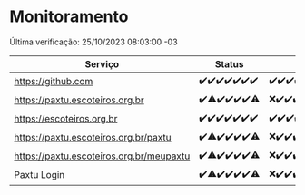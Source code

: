 # Monitoramento

Última verificação: 25/10/2023 08:03:00 -03

|Serviço|Status|Últimas 24h|
|---|---|---|
|https://github.com|<span title="2023-10-18: OK=24">✔️</span><span title="2023-10-19: OK=24">✔️</span><span title="2023-10-20: OK=24">✔️</span><span title="2023-10-21: OK=24">✔️</span><span title="2023-10-22: OK=24">✔️</span><span title="2023-10-23: OK=24">✔️</span><span title="2023-10-24: OK=11">✔️</span>|<span title="24/10/2023 08:03:00 -03 : 200">✔️</span><span title="24/10/2023 09:10:00 -03 : 200">✔️</span><span title="24/10/2023 10:08:00 -03 : 200">✔️</span><span title="24/10/2023 11:03:00 -03 : 200">✔️</span><span title="24/10/2023 12:06:00 -03 : 200">✔️</span><span title="24/10/2023 13:07:00 -03 : 200">✔️</span><span title="24/10/2023 14:04:00 -03 : 200">✔️</span><span title="24/10/2023 15:08:00 -03 : 200">✔️</span><span title="24/10/2023 16:03:00 -03 : 200">✔️</span><span title="24/10/2023 17:06:00 -03 : 200">✔️</span><span title="24/10/2023 18:04:00 -03 : 200">✔️</span><span title="24/10/2023 19:03:00 -03 : 200">✔️</span><span title="24/10/2023 20:05:00 -03 : 200">✔️</span><span title="24/10/2023 21:28:00 -03 : 200">✔️</span><span title="24/10/2023 22:40:00 -03 : 200">✔️</span><span title="24/10/2023 23:14:00 -03 : 200">✔️</span><span title="25/10/2023 00:06:00 -03 : 200">✔️</span><span title="25/10/2023 01:07:00 -03 : 200">✔️</span><span title="25/10/2023 02:05:00 -03 : 200">✔️</span><span title="25/10/2023 03:08:00 -03 : 200">✔️</span><span title="25/10/2023 04:04:00 -03 : 200">✔️</span><span title="25/10/2023 05:08:00 -03 : 200">✔️</span><span title="25/10/2023 06:06:00 -03 : 200">✔️</span><span title="25/10/2023 07:06:00 -03 : 200">✔️</span><span title="25/10/2023 08:03:00 -03 : 200">✔️</span>|
|https://paxtu.escoteiros.org.br|<span title="2023-10-18: OK=24">✔️</span><span title="2023-10-19: OK=23, Falhas=1">⚠️</span><span title="2023-10-20: OK=24">✔️</span><span title="2023-10-21: OK=24">✔️</span><span title="2023-10-22: OK=24">✔️</span><span title="2023-10-23: OK=24">✔️</span><span title="2023-10-24: OK=5, Falhas=6">⚠️</span>|<span title="24/10/2023 08:03:00 -03 : 502">❌</span><span title="24/10/2023 09:10:00 -03 : 200">✔️</span><span title="24/10/2023 10:08:00 -03 : 200">✔️</span><span title="24/10/2023 11:03:00 -03 : 200">✔️</span><span title="24/10/2023 12:06:00 -03 : 200">✔️</span><span title="24/10/2023 13:07:00 -03 : 200">✔️</span><span title="24/10/2023 14:04:00 -03 : 200">✔️</span><span title="24/10/2023 15:08:00 -03 : 200">✔️</span><span title="24/10/2023 16:03:00 -03 : 200">✔️</span><span title="24/10/2023 17:06:00 -03 : 200">✔️</span><span title="24/10/2023 18:04:00 -03 : 200">✔️</span><span title="24/10/2023 19:03:00 -03 : 200">✔️</span><span title="24/10/2023 20:05:00 -03 : 200">✔️</span><span title="24/10/2023 21:28:00 -03 : 200">✔️</span><span title="24/10/2023 22:40:00 -03 : 200">✔️</span><span title="24/10/2023 23:14:00 -03 : 200">✔️</span><span title="25/10/2023 00:06:00 -03 : 200">✔️</span><span title="25/10/2023 01:07:00 -03 : 200">✔️</span><span title="25/10/2023 02:05:00 -03 : 200">✔️</span><span title="25/10/2023 03:08:00 -03 : 200">✔️</span><span title="25/10/2023 04:04:00 -03 : 200">✔️</span><span title="25/10/2023 05:08:00 -03 : 200">✔️</span><span title="25/10/2023 06:06:00 -03 : 200">✔️</span><span title="25/10/2023 07:06:00 -03 : 200">✔️</span><span title="25/10/2023 08:03:00 -03 : 200">✔️</span>|
|https://escoteiros.org.br|<span title="2023-10-18: OK=24">✔️</span><span title="2023-10-19: OK=24">✔️</span><span title="2023-10-20: OK=24">✔️</span><span title="2023-10-21: OK=24">✔️</span><span title="2023-10-22: OK=24">✔️</span><span title="2023-10-23: OK=24">✔️</span><span title="2023-10-24: OK=11">✔️</span>|<span title="24/10/2023 08:03:00 -03 : 200">✔️</span><span title="24/10/2023 09:10:00 -03 : 200">✔️</span><span title="24/10/2023 10:08:00 -03 : 200">✔️</span><span title="24/10/2023 11:03:00 -03 : 200">✔️</span><span title="24/10/2023 12:06:00 -03 : 200">✔️</span><span title="24/10/2023 13:07:00 -03 : 200">✔️</span><span title="24/10/2023 14:04:00 -03 : 200">✔️</span><span title="24/10/2023 15:08:00 -03 : 200">✔️</span><span title="24/10/2023 16:03:00 -03 : 200">✔️</span><span title="24/10/2023 17:06:00 -03 : 200">✔️</span><span title="24/10/2023 18:04:00 -03 : 200">✔️</span><span title="24/10/2023 19:03:00 -03 : 200">✔️</span><span title="24/10/2023 20:05:00 -03 : 200">✔️</span><span title="24/10/2023 21:28:00 -03 : 200">✔️</span><span title="24/10/2023 22:40:00 -03 : 200">✔️</span><span title="24/10/2023 23:14:00 -03 : 200">✔️</span><span title="25/10/2023 00:06:00 -03 : 200">✔️</span><span title="25/10/2023 01:07:00 -03 : 200">✔️</span><span title="25/10/2023 02:05:00 -03 : 200">✔️</span><span title="25/10/2023 03:08:00 -03 : 200">✔️</span><span title="25/10/2023 04:04:00 -03 : 200">✔️</span><span title="25/10/2023 05:08:00 -03 : 200">✔️</span><span title="25/10/2023 06:06:00 -03 : 200">✔️</span><span title="25/10/2023 07:06:00 -03 : 200">✔️</span><span title="25/10/2023 08:03:00 -03 : 200">✔️</span>|
|https://paxtu.escoteiros.org.br/paxtu|<span title="2023-10-18: OK=24">✔️</span><span title="2023-10-19: OK=23, Falhas=1">⚠️</span><span title="2023-10-20: OK=24">✔️</span><span title="2023-10-21: OK=24">✔️</span><span title="2023-10-22: OK=24">✔️</span><span title="2023-10-23: OK=24">✔️</span><span title="2023-10-24: OK=5, Falhas=6">⚠️</span>|<span title="24/10/2023 08:03:00 -03 : 502">❌</span><span title="24/10/2023 09:10:00 -03 : 200">✔️</span><span title="24/10/2023 10:08:00 -03 : 200">✔️</span><span title="24/10/2023 11:03:00 -03 : 200">✔️</span><span title="24/10/2023 12:06:00 -03 : 200">✔️</span><span title="24/10/2023 13:07:00 -03 : 200">✔️</span><span title="24/10/2023 14:04:00 -03 : 200">✔️</span><span title="24/10/2023 15:08:00 -03 : 200">✔️</span><span title="24/10/2023 16:03:00 -03 : 200">✔️</span><span title="24/10/2023 17:06:00 -03 : 200">✔️</span><span title="24/10/2023 18:04:00 -03 : 200">✔️</span><span title="24/10/2023 19:03:00 -03 : 200">✔️</span><span title="24/10/2023 20:05:00 -03 : 200">✔️</span><span title="24/10/2023 21:28:00 -03 : 200">✔️</span><span title="24/10/2023 22:40:00 -03 : 200">✔️</span><span title="24/10/2023 23:14:00 -03 : 200">✔️</span><span title="25/10/2023 00:06:00 -03 : 200">✔️</span><span title="25/10/2023 01:07:00 -03 : 200">✔️</span><span title="25/10/2023 02:05:00 -03 : 200">✔️</span><span title="25/10/2023 03:08:00 -03 : 200">✔️</span><span title="25/10/2023 04:04:00 -03 : 200">✔️</span><span title="25/10/2023 05:08:00 -03 : 200">✔️</span><span title="25/10/2023 06:06:00 -03 : 200">✔️</span><span title="25/10/2023 07:06:00 -03 : 200">✔️</span><span title="25/10/2023 08:03:00 -03 : 200">✔️</span>|
|https://paxtu.escoteiros.org.br/meupaxtu|<span title="2023-10-18: OK=24">✔️</span><span title="2023-10-19: OK=23, Falhas=1">⚠️</span><span title="2023-10-20: OK=24">✔️</span><span title="2023-10-21: OK=24">✔️</span><span title="2023-10-22: OK=24">✔️</span><span title="2023-10-23: OK=24">✔️</span><span title="2023-10-24: OK=5, Falhas=6">⚠️</span>|<span title="24/10/2023 08:03:00 -03 : 502">❌</span><span title="24/10/2023 09:10:00 -03 : 200">✔️</span><span title="24/10/2023 10:08:00 -03 : 200">✔️</span><span title="24/10/2023 11:03:00 -03 : 200">✔️</span><span title="24/10/2023 12:06:00 -03 : 200">✔️</span><span title="24/10/2023 13:07:00 -03 : 200">✔️</span><span title="24/10/2023 14:04:00 -03 : 200">✔️</span><span title="24/10/2023 15:08:00 -03 : 200">✔️</span><span title="24/10/2023 16:03:00 -03 : 200">✔️</span><span title="24/10/2023 17:06:00 -03 : 200">✔️</span><span title="24/10/2023 18:04:00 -03 : 200">✔️</span><span title="24/10/2023 19:03:00 -03 : 200">✔️</span><span title="24/10/2023 20:05:00 -03 : 200">✔️</span><span title="24/10/2023 21:28:00 -03 : 200">✔️</span><span title="24/10/2023 22:40:00 -03 : 200">✔️</span><span title="24/10/2023 23:14:00 -03 : 200">✔️</span><span title="25/10/2023 00:06:00 -03 : 200">✔️</span><span title="25/10/2023 01:07:00 -03 : 200">✔️</span><span title="25/10/2023 02:05:00 -03 : 200">✔️</span><span title="25/10/2023 03:08:00 -03 : 200">✔️</span><span title="25/10/2023 04:04:00 -03 : 200">✔️</span><span title="25/10/2023 05:08:00 -03 : 200">✔️</span><span title="25/10/2023 06:06:00 -03 : 200">✔️</span><span title="25/10/2023 07:06:00 -03 : 200">✔️</span><span title="25/10/2023 08:03:00 -03 : 200">✔️</span>|
|Paxtu Login|<span title="2023-10-18: OK=24">✔️</span><span title="2023-10-19: OK=23, Falhas=1">⚠️</span><span title="2023-10-20: OK=24">✔️</span><span title="2023-10-21: OK=24">✔️</span><span title="2023-10-22: OK=24">✔️</span><span title="2023-10-23: OK=24">✔️</span><span title="2023-10-24: OK=5, Falhas=6">⚠️</span>|<span title="24/10/2023 08:03:00 -03 : 502">❌</span><span title="24/10/2023 09:10:00 -03 : 200">✔️</span><span title="24/10/2023 10:08:00 -03 : 200">✔️</span><span title="24/10/2023 11:03:00 -03 : 200">✔️</span><span title="24/10/2023 12:06:00 -03 : 200">✔️</span><span title="24/10/2023 13:07:00 -03 : 200">✔️</span><span title="24/10/2023 14:04:00 -03 : 200">✔️</span><span title="24/10/2023 15:08:00 -03 : 200">✔️</span><span title="24/10/2023 16:03:00 -03 : 200">✔️</span><span title="24/10/2023 17:06:00 -03 : 200">✔️</span><span title="24/10/2023 18:04:00 -03 : 200">✔️</span><span title="24/10/2023 19:03:00 -03 : 200">✔️</span><span title="24/10/2023 20:05:00 -03 : 200">✔️</span><span title="24/10/2023 21:28:00 -03 : 200">✔️</span><span title="24/10/2023 22:40:00 -03 : 200">✔️</span><span title="24/10/2023 23:14:00 -03 : 200">✔️</span><span title="25/10/2023 00:06:00 -03 : 200">✔️</span><span title="25/10/2023 01:07:00 -03 : 200">✔️</span><span title="25/10/2023 02:05:00 -03 : 200">✔️</span><span title="25/10/2023 03:08:00 -03 : 200">✔️</span><span title="25/10/2023 04:04:00 -03 : 200">✔️</span><span title="25/10/2023 05:08:00 -03 : 200">✔️</span><span title="25/10/2023 06:06:00 -03 : 200">✔️</span><span title="25/10/2023 07:06:00 -03 : 200">✔️</span><span title="25/10/2023 08:03:00 -03 : 200">✔️</span>|
